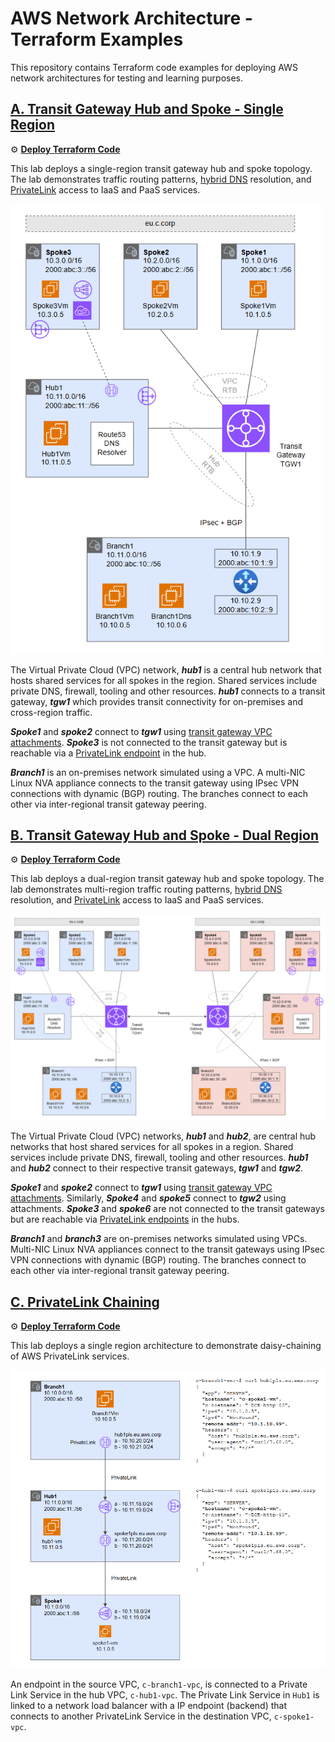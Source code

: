 
# AWS Network Architecture - Terraform Examples <!-- omit from toc -->

This repository contains Terraform code examples for deploying AWS network architectures for testing and learning purposes.

## [A. Transit Gateway Hub and Spoke - Single Region](./3-labs/a-single-region/README.md)

⚙️ [**Deploy Terraform Code**](./3-labs/a-single-region/README.md)

This lab deploys a single-region transit gateway hub and spoke topology. The lab demonstrates traffic routing patterns, [hybrid DNS](https://docs.aws.amazon.com/prescriptive-guidance/latest/patterns/set-up-dns-resolution-for-hybrid-networks-in-a-single-account-aws-environment.html) resolution, and [PrivateLink](https://docs.aws.amazon.com/vpc/latest/userguide/endpoint-services-overview.html) access to IaaS and PaaS services.

<img src="./3-labs/a-single-region/images/architecture.png" alt="Secured Hub and Spoke (Single region)" width="500">

The Virtual Private Cloud (VPC) network, ***hub1*** is a central hub network that hosts shared services for all spokes in the region. Shared services include private DNS, firewall, tooling and other resources. ***hub1***  connects to a transit gateway, ***tgw1*** which provides transit connectivity for on-premises and cross-region traffic.

***Spoke1*** and ***spoke2*** connect to ***tgw1*** using [transit gateway VPC attachments](https://docs.aws.amazon.com/vpc/latest/tgw/tgw-vpc-attachments.html). ***Spoke3*** is not connected to the transit gateway but is reachable via a [PrivateLink endpoint](https://docs.aws.amazon.com/vpc/latest/privatelink/concepts.html#concepts-vpc-endpoints) in the hub.


***Branch1*** is an on-premises network simulated using a VPC. A multi-NIC Linux NVA appliance connects to the transit gateway using IPsec VPN connections with dynamic (BGP) routing. The branches connect to each other via inter-regional transit gateway peering.


## [B. Transit Gateway Hub and Spoke - Dual Region ](./3-labs/b-dual-region/README.md)

⚙️ [**Deploy Terraform Code**](./3-labs/b-dual-region/README.md)

This lab deploys a dual-region transit gateway hub and spoke topology. The lab demonstrates multi-region traffic routing patterns, [hybrid DNS](https://docs.aws.amazon.com/prescriptive-guidance/latest/patterns/set-up-dns-resolution-for-hybrid-networks-in-a-single-account-aws-environment.html) resolution, and [PrivateLink](https://docs.aws.amazon.com/vpc/latest/userguide/endpoint-services-overview.html) access to IaaS and PaaS services.

<img src="./3-labs/b-dual-region/images/architecture.png" alt="Secured Hub and Spoke (Single region)" width="1100">

The Virtual Private Cloud (VPC) networks, ***hub1*** and ***hub2***, are central hub networks that host shared services for all spokes in a region. Shared services include private DNS, firewall, tooling and other resources. ***hub1*** and ***hub2*** connect to their respective transit gateways, ***tgw1*** and ***tgw2***.

***Spoke1*** and ***spoke2*** connect to ***tgw1*** using [transit gateway VPC attachments](https://docs.aws.amazon.com/vpc/latest/tgw/tgw-vpc-attachments.html). Similarly, ***Spoke4*** and ***spoke5*** connect to ***tgw2*** using attachments. ***Spoke3*** and ***spoke6*** are not connected to the transit gateways but are reachable via [PrivateLink endpoints](https://docs.aws.amazon.com/vpc/latest/privatelink/concepts.html#concepts-vpc-endpoints) in the hubs.


***Branch1*** and ***branch3*** are on-premises networks simulated using VPCs. Multi-NIC Linux NVA appliances connect to the transit gateways using IPsec VPN connections with dynamic (BGP) routing. The branches connect to each other via inter-regional transit gateway peering.

## [C. PrivateLink Chaining ](./3-labs/c-privatelink-chain/README.md)

⚙️ [**Deploy Terraform Code**](./3-labs/c-privatelink-chain/README.md)

This lab deploys a single region architecture to demonstrate daisy-chaining of AWS PrivateLink services.

<img src="./3-labs/c-privatelink-chain/images/architecture.png" alt="Dual region hub and spoke" width="700">
<p>

An endpoint in the source VPC, `c-branch1-vpc`, is connected to a Private Link Service in the hub VPC, `c-hub1-vpc`. The Private Link Service in `Hub1` is linked to a network load balancer with a IP endpoint (backend) that connects to another PrivateLink Service in the destination VPC, `c-spoke1-vpc`.
